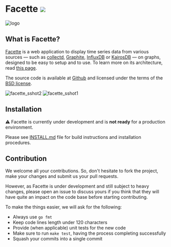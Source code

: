 Facette [![](https://api.travis-ci.org/facette/facette.png)](https://travis-ci.org/facette/facette)
=======

![logo](https://cloud.githubusercontent.com/assets/1122379/3501756/07726d40-061a-11e4-8ffa-bbaa6cf3adfb.png)

What is Facette?
----------------

[Facette][0] is a web application to display time series data from various sources — such as [collectd][1],
[Graphite][2], [InfluxDB][5] or [KairosDB][6] — on graphs, designed to be easy to setup and to use. To learn more on
its architecture, read [this page](http://docs.facette.io/architecture/).

The source code is available at [Github][3] and licensed under the terms of the [BSD license][4].

![facette_sshot2](https://cloud.githubusercontent.com/assets/1122379/3489453/3a61f74e-052e-11e4-884e-ea781b93efdd.png)
![facette_sshot1](https://cloud.githubusercontent.com/assets/1122379/3489442/74b3b000-052d-11e4-812e-e462b8048ebd.png)

Installation
------------

:warning: Facette is currently under development and is **not ready** for a production environment.

Please see [INSTALL.md](INSTALL.md) file for build instructions and installation procedures.

Contribution
------------

We welcome all your contributions. So, don't hesitate to fork the project, make your changes and submit us your pull
requests.

However, as Facette is under development and still subject to heavy changes, please open an issue to discuss yours if
you think that they will have quite an impact on the code base before starting contributing.

To make the things easier, we will ask for the following:

 * Always use `go fmt`
 * Keep code lines length under 120 characters
 * Provide (when applicable) unit tests for the new code
 * Make sure to run `make test`, having the process completing successfully
 * Squash your commits into a single commit


[0]: https://facette.io/
[1]: https://collectd.org/
[2]: https://graphite.readthedocs.org/
[3]: https://github.com/facette/facette
[4]: https://opensource.org/licenses/BSD-3-Clause
[5]: https://influxdb.com/
[6]: https://kairosdb.github.io/
